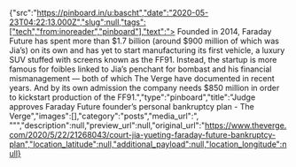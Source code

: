 {"src":"https://pinboard.in/u:bascht","date":"2020-05-23T04:22:13.000Z","slug":null,"tags":["tech","from:inoreader","pinboard"],"text":"> Founded in 2014, Faraday Future has spent more than $1.7 billion (around $900 million of which was Jia’s) on its own and has yet to start manufacturing its first vehicle, a luxury SUV stuffed with screens known as the FF91. Instead, the startup is more famous for foibles linked to Jia’s penchant for bombast and his financial mismanagement — both of which The Verge have documented in recent years. And by its own admission the company needs $850 million in order to kickstart production of the FF91.","type":"pinboard","title":"Judge approves Faraday Future founder’s personal bankruptcy plan - The Verge","images":[],"category":"posts","media_url":", \"\"","description":null,"preview_url":null,"original_url":"https://www.theverge.com/2020/5/22/21268043/court-jia-yueting-faraday-future-bankruptcy-plan","location_latitude":null,"additional_payload":null,"location_longitude":null}